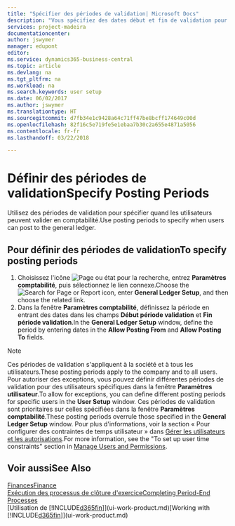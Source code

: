 ```yaml
---
title: "Spécifier des périodes de validation| Microsoft Docs"
description: "Vous spécifiez des dates début et fin de validation pour configurer quand les utilisateurs peuvent valider en comptabilité."
services: project-madeira
documentationcenter: 
author: jswymer
manager: edupont
editor: 
ms.service: dynamics365-business-central
ms.topic: article
ms.devlang: na
ms.tgt_pltfrm: na
ms.workload: na
ms.search.keywords: user setup
ms.date: 06/02/2017
ms.author: jswymer
ms.translationtype: HT
ms.sourcegitcommit: d7fb34e1c9428a64c71ff47be8bcff174649c00d
ms.openlocfilehash: 82f16c5e719fe5e1ebaa7b30c2a655e4871a5056
ms.contentlocale: fr-fr
ms.lasthandoff: 03/22/2018

---
```

# <a name="specify-posting-periods"></a><span data-ttu-id="06b7d-103">Définir des périodes de validation</span><span class="sxs-lookup"><span data-stu-id="06b7d-103">Specify Posting Periods</span></span>
<span data-ttu-id="06b7d-104">Utilisez des périodes de validation pour spécifier quand les utilisateurs peuvent valider en comptabilité.</span><span class="sxs-lookup"><span data-stu-id="06b7d-104">Use posting periods to specify when users can post to the general ledger.</span></span>  

## <a name="to-specify-posting-periods"></a><span data-ttu-id="06b7d-105">Pour définir des périodes de validation</span><span class="sxs-lookup"><span data-stu-id="06b7d-105">To specify posting periods</span></span>
1. <span data-ttu-id="06b7d-106">Choisissez l'icône ![Page ou état pour la recherche](media/ui-search/search_small.png "icône Page ou état pour la recherche"), entrez **Paramètres comptabilité**, puis sélectionnez le lien connexe.</span><span class="sxs-lookup"><span data-stu-id="06b7d-106">Choose the ![Search for Page or Report](media/ui-search/search_small.png "Search for Page or Report icon") icon, enter **General Ledger Setup**, and then choose the related link.</span></span>  
2. <span data-ttu-id="06b7d-107">Dans la fenêtre **Paramètres comptabilité**, définissez la période en entrant des dates dans les champs **Début période validation** et **Fin période validation**.</span><span class="sxs-lookup"><span data-stu-id="06b7d-107">In the **General Ledger Setup** window, define the period by entering dates in the **Allow Posting From** and **Allow Posting To** fields.</span></span>  

> [!NOTE]  
>   <span data-ttu-id="06b7d-108">Ces périodes de validation s'appliquent à la société et à tous les utilisateurs.</span><span class="sxs-lookup"><span data-stu-id="06b7d-108">These posting periods apply to the company and to all users.</span></span> <span data-ttu-id="06b7d-109">Pour autoriser des exceptions, vous pouvez définir différentes périodes de validation pour des utilisateurs spécifiques dans la fenêtre **Paramètres utilisateur**.</span><span class="sxs-lookup"><span data-stu-id="06b7d-109">To allow for exceptions, you can define different posting periods for specific users in the **User Setup** window.</span></span> <span data-ttu-id="06b7d-110">Ces périodes de validation sont prioritaires sur celles spécifiées dans la fenêtre **Paramètres comptabilité**.</span><span class="sxs-lookup"><span data-stu-id="06b7d-110">These posting periods overrule those specified in the **General Ledger Setup** window.</span></span> <span data-ttu-id="06b7d-111">Pour plus d'informations, voir la section « Pour configurer des contraintes de temps utilisateur » dans [Gérer les utilisateurs et les autorisations](ui-how-users-permissions.md).</span><span class="sxs-lookup"><span data-stu-id="06b7d-111">For more information, see the "To set up user time constraints" section in [Manage Users and Permissions](ui-how-users-permissions.md).</span></span>

## <a name="see-also"></a><span data-ttu-id="06b7d-112">Voir aussi</span><span class="sxs-lookup"><span data-stu-id="06b7d-112">See Also</span></span>
[<span data-ttu-id="06b7d-113">Finances</span><span class="sxs-lookup"><span data-stu-id="06b7d-113">Finance</span></span>](finance.md)  
[<span data-ttu-id="06b7d-114">Exécution des processus de clôture d'exercice</span><span class="sxs-lookup"><span data-stu-id="06b7d-114">Completing Period-End Processes</span></span>](year-how-complete-period-end-processes.md)  
<span data-ttu-id="06b7d-115">[Utilisation de [!INCLUDE[d365fin](includes/d365fin_md.md)]](ui-work-product.md)</span><span class="sxs-lookup"><span data-stu-id="06b7d-115">[Working with [!INCLUDE[d365fin](includes/d365fin_md.md)]](ui-work-product.md)</span></span>

